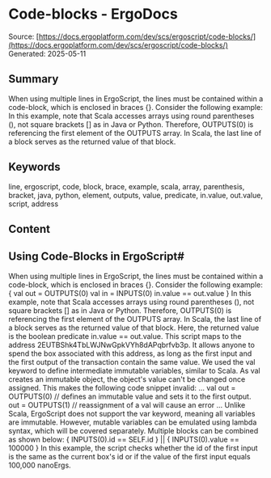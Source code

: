 # Code-blocks - ErgoDocs
Source: [https://docs.ergoplatform.com/dev/scs/ergoscript/code-blocks/](https://docs.ergoplatform.com/dev/scs/ergoscript/code-blocks/)
Generated: 2025-05-11

## Summary
When using multiple lines in ErgoScript, the lines must be contained within a code-block, which is enclosed in braces {}. Consider the following example: In this example, note that Scala accesses arrays using round parentheses (), not square brackets [] as in Java or Python. Therefore, OUTPUTS(0) is referencing the first element of the OUTPUTS array. In Scala, the last line of a block serves as the returned value of that block.

## Keywords
line, ergoscript, code, block, brace, example, scala, array, parenthesis, bracket, java, python, element, outputs, value, predicate, in.value, out.value, script, address

## Content
## Using Code-Blocks in ErgoScript#
When using multiple lines in ErgoScript, the lines must be contained within a code-block, which is enclosed in braces {}. Consider the following example:
{
   val out = OUTPUTS(0)
   val in = INPUTS(0)
   in.value == out.value
}
In this example, note that Scala accesses arrays using round parentheses (), not square brackets [] as in Java or Python. Therefore, OUTPUTS(0) is referencing the first element of the OUTPUTS array. In Scala, the last line of a block serves as the returned value of that block. Here, the returned value is the boolean predicate in.value == out.value.
This script maps to the address 2EUTBShk4TbLWJNwGpkVYh8dAPqbrfvb3p. It allows anyone to spend the box associated with this address, as long as the first input and the first output of the transaction contain the same value.
We used the val keyword to define intermediate immutable variables, similar to Scala. As val creates an immutable object, the object's value can't be changed once assigned. This makes the following code snippet invalid:
...
val out = OUTPUTS(0)        // defines an immutable value and sets it to the first output.  
out = OUTPUTS(1)            // reassignment of a val will cause an error
...
Unlike Scala, ErgoScript does not support the var keyword, meaning all variables are immutable.
However, mutable variables can be emulated using lambda syntax, which will be covered separately.
Multiple blocks can be combined as shown below:
{
  INPUTS(0).id == SELF.id
} || {
  INPUTS(0).value == 100000 
}
In this example, the script checks whether the id of the first input is the same as the current box's id or if the value of the first input equals 100,000 nanoErgs.

